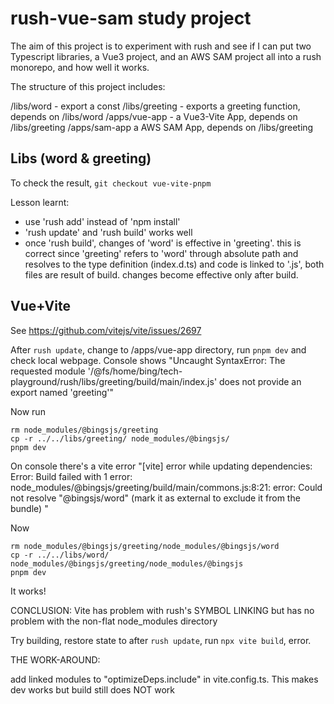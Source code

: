 # rush-vue-sam study project

The aim of this project is to experiment with rush and see if I can put two Typescript libraries, a Vue3 project, and an AWS SAM project all into a rush monorepo, and how well it works.

The structure of this project includes:

/libs/word - export a const
/libs/greeting - exports a greeting function, depends on /libs/word
/apps/vue-app - a Vue3-Vite App, depends on /libs/greeting
/apps/sam-app a AWS SAM App, depends on /libs/greeting

## Libs (word & greeting)

To check the result, `git checkout vue-vite-pnpm`

Lesson learnt: 
- use 'rush add' instead of 'npm install' 
- 'rush update' and 'rush build' works well
- once 'rush build', changes of 'word' is effective in 'greeting'. this is correct since 'greeting' refers to 'word' through absolute path and resolves to the type definition (index.d.ts) and code is linked to '.js', both files are result of build. changes become effective only after build.

## Vue+Vite

See https://github.com/vitejs/vite/issues/2697

After `rush update`, change to /apps/vue-app directory, run `pnpm dev` and check local webpage. Console shows "Uncaught SyntaxError: The requested module '/@fs/home/bing/tech-playground/rush/libs/greeting/build/main/index.js' does not provide an export named 'greeting'"

Now run
```
rm node_modules/@bingsjs/greeting
cp -r ../../libs/greeting/ node_modules/@bingsjs/
pnpm dev
```

On console there's a vite error "[vite] error while updating dependencies:
Error: Build failed with 1 error:
node_modules/@bingsjs/greeting/build/main/commons.js:8:21: error: Could not resolve "@bingsjs/word" (mark it as external to exclude it from the bundle)
"

Now
```
rm node_modules/@bingsjs/greeting/node_modules/@bingsjs/word
cp -r ../../libs/word/ node_modules/@bingsjs/greeting/node_modules/@bingsjs
pnpm dev
```
It works!

CONCLUSION: Vite has problem with rush's SYMBOL LINKING but has no problem with the non-flat node_modules directory

Try building, restore state to after `rush update`, run `npx vite build`, error. 

THE WORK-AROUND:

add linked modules to "optimizeDeps.include" in vite.config.ts. This makes dev works but build still does NOT work


